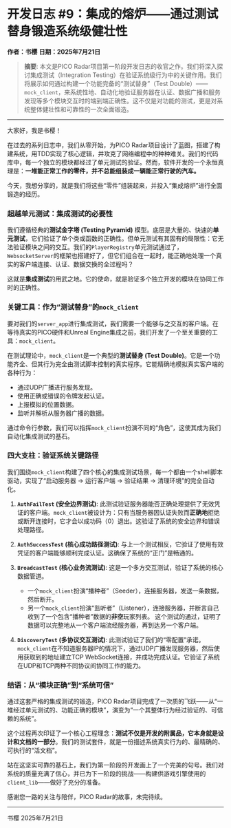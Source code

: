 # 开发日志 #9：集成的熔炉——通过测试替身锻造系统级健壮性

**作者：书樱**
**日期：2025年7月21日**

> **摘要**: 本文是PICO Radar项目第一阶段开发日志的收官之作。我们将深入探讨集成测试（Integration Testing）在验证系统级行为中的关键作用。我们将展示如何通过构建一个功能完备的“测试替身”（Test Double）——`mock_client`，来系统性地、自动化地验证服务器在认证、数据广播和服务发现等多个模块交互时的端到端正确性。这不仅是对功能的测试，更是对系统整体健壮性和可靠性的一次全面锻造。

---

大家好，我是书樱！

在过去的系列日志中，我们从零开始，为PICO Radar项目设计了蓝图，搭建了构建系统，用TDD实现了核心逻辑，并攻克了网络编程中的种种难关。我们的代码库中，每一个独立的模块都经过了单元测试的验证。然而，软件开发的一个永恒真理是：**一堆能正常工作的零件，并不总能组装成一辆能正常行驶的汽车。**

今天，我想分享的，就是我们将这些“零件”组装起来，并投入“集成熔炉”进行全面锻造的经历。

### 超越单元测试：集成测试的必要性

我们遵循经典的**测试金字塔 (Testing Pyramid)** 模型。底层是大量的、快速的**单元测试**，它们验证了单个类或函数的正确性。但单元测试有其固有的局限性：它无法验证模块之间的交互。我们的`PlayerRegistry`单元测试通过了，`WebsocketServer`的框架也搭建好了，但它们组合在一起时，能正确地处理一个真实的客户端连接、认证、数据交换的全过程吗？

这就是**集成测试**的用武之地。它的使命，就是验证多个独立开发的模块在协同工作时的正确性。

### 关键工具：作为“测试替身”的`mock_client`

要对我们的`server_app`进行集成测试，我们需要一个能够与之交互的客户端。在等待真实的PICO硬件和Unreal Engine集成之前，我们开发了一个至关重要的工具：`mock_client`。

在测试理论中，`mock_client`是一个典型的**测试替身 (Test Double)**。它是一个功能齐全、但其行为完全由测试脚本控制的真实程序。它能精确地模拟真实客户端的各种行为：
-   通过UDP广播进行服务发现。
-   使用正确或错误的令牌发起认证。
-   上报模拟的位置数据。
-   监听并解析从服务器广播的数据。

通过命令行参数，我们可以指挥`mock_client`扮演不同的“角色”，这使其成为我们自动化集成测试的基石。

### 四大支柱：验证系统关键路径

我们围绕`mock_client`构建了四个核心的集成测试场景，每一个都由一个shell脚本驱动，实现了“启动服务器 -> 运行客户端 -> 验证结果 -> 清理环境”的完全自动化。

1.  **`AuthFailTest` (安全边界测试)**:
    此测试验证服务器能否正确处理提供了无效凭证的客户端。`mock_client`被设计为：只有当服务器因认证失败而**正确地**拒绝或断开连接时，它才会以成功码（0）退出。这验证了系统的安全边界和错误处理路径。

2.  **`AuthSuccessTest` (核心成功路径测试)**:
    与上一个测试相反，它验证了使用有效凭证的客户端能够顺利完成认证。这确保了系统的“正门”是畅通的。

3.  **`BroadcastTest` (核心业务流测试)**:
    这是一个多方交互测试，验证了系统的核心数据管道。
    -   一个`mock_client`扮演“播种者”（Seeder），连接服务器，发送一条数据，然后断开。
    -   另一个`mock_client`扮演“监听者”（Listener），连接服务器，并断言自己收到了一个包含“播种者”数据的**非空**玩家列表。
    这个测试的通过，证明了数据可以完整地从一个客户端流经服务器，再到达另一个客户端。

4.  **`DiscoveryTest` (多协议交互测试)**:
    此测试验证了我们的“零配置”承诺。`mock_client`在不知道服务器IP的情况下，通过UDP广播发现服务器，然后使用获取到的地址建立TCP WebSocket连接，并成功完成认证。它验证了系统在UDP和TCP两种不同协议间协同工作的能力。

### 结语：从“模块正确”到“系统可信”

通过这套严格的集成测试的锻造，PICO Radar项目完成了一次质的飞跃——从“一堆经过单元测试的、功能正确的模块”，演变为“一个其整体行为经过验证的、可信赖的系统”。

这个过程再次印证了一个核心工程理念：**测试不仅是开发的附属品，它本身就是设计和文档的一部分**。我们的测试套件，就是一份描述系统真实行为的、最精确的、可执行的“活文档”。

站在这坚实可靠的基石上，我们为第一阶段的开发画上了一个完美的句号。我们对系统的质量充满了信心，并已为下一阶段的挑战——构建供游戏引擎使用的`client_lib`——做好了充分的准备。

感谢您一路的关注与陪伴，PICO Radar的故事，未完待续。

---
书樱
2025年7月21日